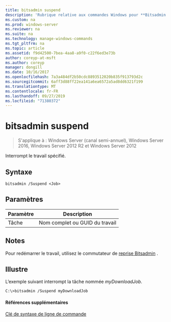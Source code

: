 ```yaml
---
title: bitsadmin suspend
description: 'Rubrique relative aux commandes Windows pour **Bitsadmin suspend** : interrompt le travail spécifié.'
ms.custom: na
ms.prod: windows-server
ms.reviewer: na
ms.suite: na
ms.technology: manage-windows-commands
ms.tgt_pltfrm: na
ms.topic: article
ms.assetid: f9d42500-7bea-4aa8-a9f0-c22f6ed3e73b
author: coreyp-at-msft
ms.author: coreyp
manager: dongill
ms.date: 10/16/2017
ms.openlocfilehash: 7a3a484df2b50cdc8893512020b835f913793d2c
ms.sourcegitcommit: 6aff3d88ff22ea141a6ea6572a5ad8dd6321f199
ms.translationtype: MT
ms.contentlocale: fr-FR
ms.lasthandoff: 09/27/2019
ms.locfileid: "71380372"
---
```

# <a name="bitsadmin-suspend"></a>bitsadmin suspend

> S'applique à : Windows Server (canal semi-annuel), Windows Server 2016, Windows Server 2012 R2 et Windows Server 2012

Interrompt le travail spécifié.

## <a name="syntax"></a>Syntaxe

```
bitsadmin /Suspend <Job>
```

## <a name="parameters"></a>Paramètres

|Paramètre|Description|
|-------|--------|
|Tâche|Nom complet ou GUID du travail|

## <a name="remarks"></a>Notes

Pour redémarrer le travail, utilisez le commutateur de [reprise Bitsadmin](bitsadmin-resume.md) .

## <a name="BKMK_examples"></a>Illustre

L’exemple suivant interrompt la tâche nommée *myDownloadJob*.

```
C:\>bitsadmin /Suspend myDownloadJob
```

#### <a name="additional-references"></a>Références supplémentaires

[Clé de syntaxe de ligne de commande](command-line-syntax-key.md)
